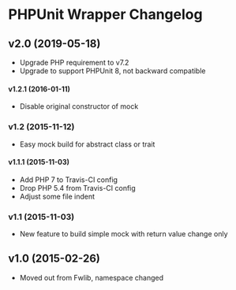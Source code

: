 # PHPUnit Wrapper Changelog



## v2.0 (2019-05-18)

- Upgrade PHP requirement to v7.2
- Upgrade to support PHPUnit 8, not backward compatible



#### v1.2.1 (2016-01-11)

- Disable original constructor of mock



### v1.2 (2015-11-12)

- Easy mock build for abstract class or trait



#### v1.1.1 (2015-11-03)

- Add PHP 7 to Travis-CI config
- Drop PHP 5.4 from Travis-CI config
- Adjust some file indent



### v1.1 (2015-11-03)

- New feature to build simple mock with return value change only



## v1.0 (2015-02-26)

- Moved out from Fwlib, namespace changed
